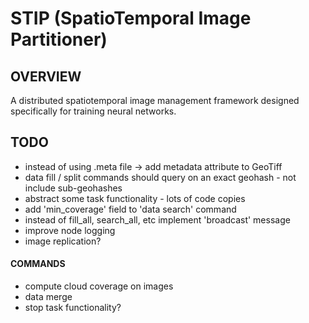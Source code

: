 # STIP (SpatioTemporal Image Partitioner)
## OVERVIEW
A distributed spatiotemporal image management framework designed specifically for training neural networks.

## TODO
- instead of using .meta file -> add metadata attribute to GeoTiff
- data fill / split commands should query on an exact geohash - not include sub-geohashes
- abstract some task functionality - lots of code copies
- add 'min_coverage' field to 'data search' command
- instead of fill_all, search_all, etc implement 'broadcast' message
- improve node logging
- image replication?
#### COMMANDS 
- compute cloud coverage on images
- data merge
- stop task functionality?
